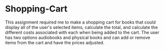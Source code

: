 # Shopping-Cart

This assignment required me to make a shopping cart for books that could display all of the user's selected items, calculate the total, and calculate the different costs associated with each when being added to the cart. The user has two options audiobooks and physical books and can add or remove items from the cart and have the prices adjusted.
